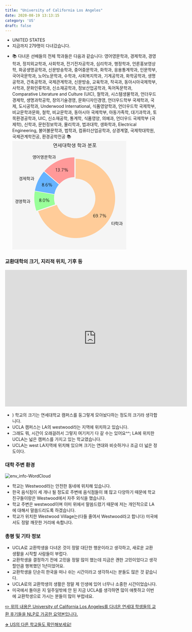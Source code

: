 ```yaml
---
title: "University of California Los Angeles"
date: 2020-08-19 13:13:15
category: 'US'
draft: false
---
```



* UNITED STATES
* 지금까지 279명이 다녀갔습니다. 
- 📚 다녀온 선배들의 전체 학과들은 다음과 같습니다: 영어영문학과, 경제학과, 경영학과, 정치외교학과, 사회학과, 전기전자공학과, 심리학과, 행정학과, 언론홍보영상학, 화공생명공학과, 신문방송학과, 중어중문학과, 화학과, 응용통계학과, 인문학부, 국어국문학과, 노어노문학과, 수학과, 사회복지학과, 기계공학과, 화학공학과, 생명공학과, 건축공학과, 국제관계학과, 신문방송, 교육학과, 작곡과, 동아시아국제학부, 사학과, 문화인류학과, 신소재공학과, 정보산업공학과, 독어독문학과, Comparative Literature and Culture (UIC), 철학과, 시스템생물학과, 언더우드 경제학, 생명과학공학, 창의기술경영, 문화디자인경영, 언더우드학부 국제학과, 국제, 도시공학과, Underwood International, 식품영양학과, 언더우드학 국제학부, 비교문학과문화, 철학, 비교문학과, 동아시아 국제학부, 아동가족학, 대기과학과, 토목환경공학과, UIC, 신소재공학, 통계학, 식품영양, 의예과, 언더우드 국제학부 (국제학), 신학과, 문헌정보학과, 물리학과, 법과대학, 생화학과, Electrical Engineering, 불어불문학과, 법학과, 컴퓨터산업공학과, 상경계열, 국제학대학원, 국제관계학전공, 환경공학전공 📚
![department-info](../plots/US000191.png)
### 교환대학의 크기, 지리적 위치, 기후 등
<iframe
width="600"
height="450"
frameborder="0" style="border:0"
src="https://www.google.com/maps/embed/v1/place?key=AIzaSyC9e1AME-pVmWC4hBpFdu5S4dKzyepa3HQ&q=University+of+California+Los+Angeles&center=34.068921,-118.4451811&zoom=14" allowfullscreen>
</iframe>

* ) 학교의 크기는 연세대학교 캠퍼스를 둥그렇게 모아놨다하는 정도의 크기라 생각합니다.
* UCLA 캠퍼스는 LA의 westwood라는 지역에 위치하고 있습니다.
* 그래도 뭐, 시간이 오래걸려서 그렇지 여기저기 다 갈 수는 있어요^^; LA에 위치한 UCLA는 넓은 캠퍼스를 가지고 있는 학교였습니다.
* UCLA는 west LA지역에 위치해 있으며 크기는 연대와 비슷하거나 조금 더 넓은 정도이다.


### 대학 주변 환경

![env_info-WordCloud](../univ_wordclouds_okt/env_info/US000191_env_info_okt.png)

* 학교는 Westwood라는 안전한 동네에 위치해 있습니다.
* 한국 음식점이 세 개나 될 정도로 주변에 음식점들이 꽤 많고 다양하기 때문에 학교 친구들이랑은 Westwood에서 자주 외식을 했습니다.
* 학교 주변은 westwood이며 이미 위에서 말씀드렸기 때문에 저는 개인적으로 LA에 대해서 말씀드리도록 하겠습니다.
* 학교가 위치한 Westwood Village는(다들 줄여서 Westwood라고 합니다) 미국에서도 정말 깨끗한 거리에 속합니다.


### 총평 및 기타 정보 
* UCLA로 교환학생을 다녀온 것이 정말 대단한 행운이라고 생각하고, 새로운 교환 생활을 시작할 사람들이 부럽다.
* 교환학생을 결정하기 전에 고민을 정말 많이 했는데 지금은 괜한 고민이었다고 생각할만큼 행복했던 1년이었어요.
* 교환학생을 단순히 한국을 떠나 쉬는 시간이라고 생각하시는 분들도 많은 것 같습니다.
* UCLA로의 교환학생의 생활은 정말 제 인생에 있어 너무나 소중한 시간이었습니다.
* 미국에서 돌아온 지 일주일밖에 안 된 지금 UCLA를 생각하면 많이 애틋하고 이번에 교환학생으로 가시는 분들이 많이 부럽네요.


[✏️ 위의 내용은 University of California Los Angeles를 다녀온 연세대 학생들의 교환 후기들을 NLP로 가공한 요약본입니다.](http://oia.yonsei.ac.kr/partner/expReport.asp?ucode=US000191&bgbn=A)

[✈️ US의 다른 학교들도 확인해보세요!](https://yonsei-exchange.netlify.app/?category=US)
